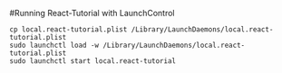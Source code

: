 #Running React-Tutorial with LaunchControl


    cp local.react-tutorial.plist /Library/LaunchDaemons/local.react-tutorial.plist
    sudo launchctl load -w /Library/LaunchDaemons/local.react-tutorial.plist 
    sudo launchctl start local.react-tutorial
